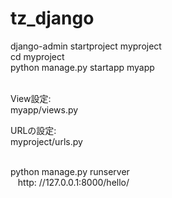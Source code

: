 # tz_django

django-admin startproject myproject<br/> 
cd myproject<br/> 
python manage.py startapp myapp<br/>   

View設定:<br/>
myapp/views.py<br/> 

URLの設定:<br/>
myproject/urls.py<br/>    

python manage.py runserver<br/>    
http: //127.0.0.1:8000/hello/<br/> 
